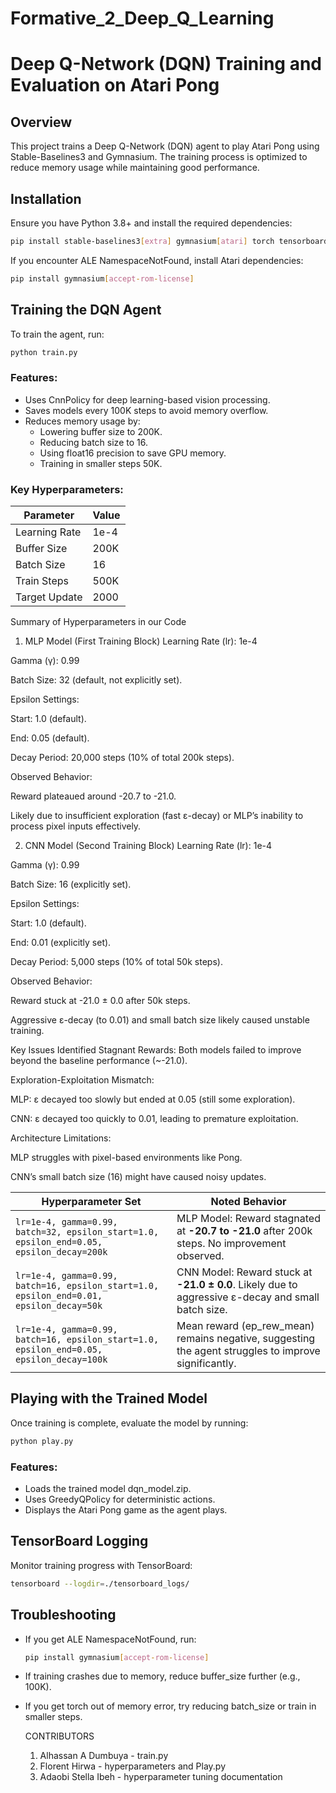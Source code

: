 # Formative_2_Deep_Q_Learning
# Deep Q-Network (DQN) Training and Evaluation on Atari Pong

## Overview
This project trains a Deep Q-Network (DQN) agent to play Atari Pong using Stable-Baselines3 and Gymnasium. The training process is optimized to reduce memory usage while maintaining good performance.

## Installation
Ensure you have Python 3.8+ and install the required dependencies:

```bash
pip install stable-baselines3[extra] gymnasium[atari] torch tensorboard
```

If you encounter ALE NamespaceNotFound, install Atari dependencies:

```bash
pip install gymnasium[accept-rom-license]
```

## Training the DQN Agent
To train the agent, run:

```bash
python train.py
```

### Features:
- Uses CnnPolicy for deep learning-based vision processing.
- Saves models every 100K steps to avoid memory overflow.
- Reduces memory usage by:
  - Lowering buffer size to 200K.
  - Reducing batch size to 16.
  - Using float16 precision to save GPU memory.
  - Training in smaller steps 50K.

### Key Hyperparameters:
| Parameter         | Value |
|------------------|-------|
| Learning Rate    | 1e-4  |
| Buffer Size      | 200K  |
| Batch Size       | 16    |
| Train Steps      | 500K  |
| Target Update    | 2000  |



Summary of Hyperparameters in our Code
1. MLP Model (First Training Block)
Learning Rate (lr): 1e-4

Gamma (γ): 0.99

Batch Size: 32 (default, not explicitly set).

Epsilon Settings:

Start: 1.0 (default).

End: 0.05 (default).

Decay Period: 20,000 steps (10% of total 200k steps).

Observed Behavior:

Reward plateaued around -20.7 to -21.0.

Likely due to insufficient exploration (fast ε-decay) or MLP’s inability to process pixel inputs effectively.

2. CNN Model (Second Training Block)
Learning Rate (lr): 1e-4

Gamma (γ): 0.99

Batch Size: 16 (explicitly set).

Epsilon Settings:

Start: 1.0 (default).

End: 0.01 (explicitly set).

Decay Period: 5,000 steps (10% of total 50k steps).

Observed Behavior:

Reward stuck at -21.0 ± 0.0 after 50k steps.

Aggressive ε-decay (to 0.01) and small batch size likely caused unstable training.

Key Issues Identified
Stagnant Rewards: Both models failed to improve beyond the baseline performance (~-21.0).

Exploration-Exploitation Mismatch:

MLP: ε decayed too slowly but ended at 0.05 (still some exploration).

CNN: ε decayed too quickly to 0.01, leading to premature exploitation.

Architecture Limitations:

MLP struggles with pixel-based environments like Pong.

CNN’s small batch size (16) might have caused noisy updates.

| Hyperparameter Set                                                                 | Noted Behavior                                                                 |
|------------------------------------------------------------------------------------|---------------------------------------------------------------------------------|
| `lr=1e-4, gamma=0.99, batch=32, epsilon_start=1.0, epsilon_end=0.05, epsilon_decay=200k` | MLP Model: Reward stagnated at **-20.7 to -21.0** after 200k steps. No improvement observed. |
| `lr=1e-4, gamma=0.99, batch=16, epsilon_start=1.0, epsilon_end=0.01, epsilon_decay=50k`  | CNN Model: Reward stuck at **-21.0 ± 0.0**. Likely due to aggressive ε-decay and small batch size. |
| `lr=1e-4, gamma=0.99, batch=16, epsilon_start=1.0, epsilon_end=0.05, epsilon_decay=100k` |Mean reward (ep_rew_mean) remains negative, suggesting the agent struggles to improve significantly.|




## Playing with the Trained Model
Once training is complete, evaluate the model by running:

```bash
python play.py
```

### Features:
- Loads the trained model dqn_model.zip.
- Uses GreedyQPolicy for deterministic actions.
- Displays the Atari Pong game as the agent plays.

## TensorBoard Logging
Monitor training progress with TensorBoard:

```bash
tensorboard --logdir=./tensorboard_logs/
```

## Troubleshooting
- If you get ALE NamespaceNotFound, run:
  ```bash
  pip install gymnasium[accept-rom-license]
  ```
- If training crashes due to memory, reduce buffer_size further (e.g., 100K).
- If you get torch out of memory error, try reducing batch_size or train in smaller steps.


  CONTRIBUTORS
  1. Alhassan A Dumbuya - train.py
  2. Florent Hirwa - hyperparameters and Play.py
  3. Adaobi Stella Ibeh - hyperparameter tuning documentation

